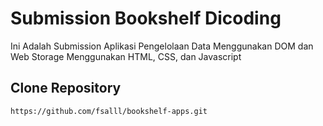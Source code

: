 # Submission Bookshelf Dicoding
Ini Adalah Submission Aplikasi Pengelolaan Data Menggunakan DOM dan Web Storage Menggunakan HTML, CSS, dan Javascript

## Clone Repository
```bash
https://github.com/fsalll/bookshelf-apps.git
```